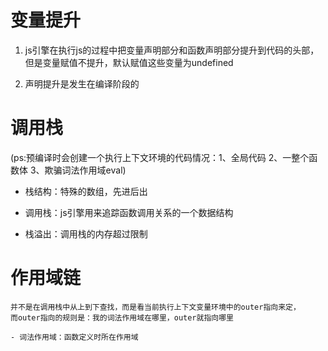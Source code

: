 # 变量提升
 1. js引擎在执行js的过程中把变量声明部分和函数声明部分提升到代码的头部，但是变量赋值不提升，默认赋值这些变量为undefined

 2. 声明提升是发生在编译阶段的


 # 调用栈
 (ps:预编译时会创建一个执行上下文环境的代码情况：1、全局代码 2、一整个函数体 3、欺骗词法作用域eval)

 - 栈结构：特殊的数组，先进后出

 - 调用栈：js引擎用来追踪函数调用关系的一个数据结构

 - 栈溢出：调用栈的内存超过限制

 # 作用域链
    并不是在调用栈中从上到下查找，而是看当前执行上下文变量环境中的outer指向来定，
    而outer指向的规则是：我的词法作用域在哪里，outer就指向哪里

    - 词法作用域：函数定义时所在作用域
